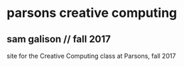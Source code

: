 # parsons creative computing
## sam galison  //  fall 2017
site for the Creative Computing class at Parsons, fall 2017
